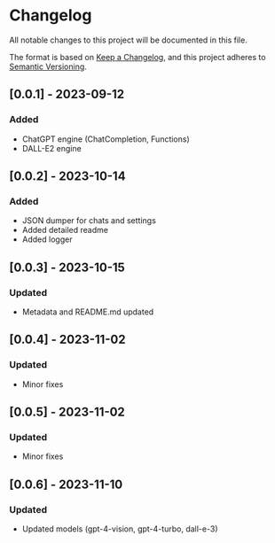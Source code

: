 # Changelog

All notable changes to this project will be documented in this file.

The format is based on [Keep a Changelog](https://keepachangelog.com/en/1.0.0/),
and this project adheres to [Semantic Versioning](https://semver.org/spec/v2.0.0.html).

## [0.0.1] - 2023-09-12

### Added
- ChatGPT engine (ChatCompletion, Functions)
- DALL-E2 engine

## [0.0.2] - 2023-10-14

### Added
- JSON dumper for chats and settings
- Added detailed readme
- Added logger

## [0.0.3] - 2023-10-15

### Updated
- Metadata and README.md updated

## [0.0.4] - 2023-11-02

### Updated
- Minor fixes

## [0.0.5] - 2023-11-02

### Updated
- Minor fixes

## [0.0.6] - 2023-11-10

### Updated
- Updated models (gpt-4-vision, gpt-4-turbo, dall-e-3)